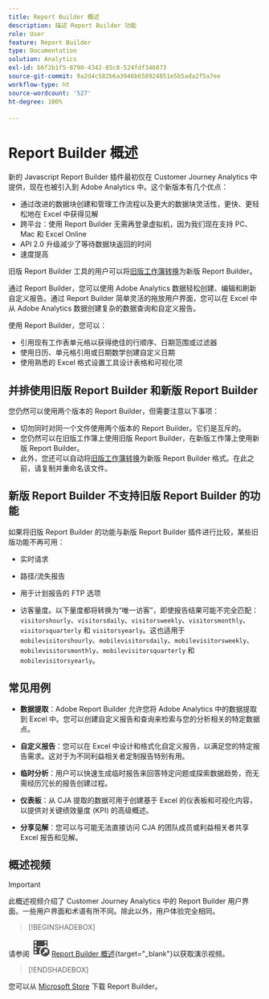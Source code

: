 ```yaml
---
title: Report Builder 概述
description: 描述 Report Builder 功能
role: User
feature: Report Builder
type: Documentation
solution: Analytics
exl-id: b6f2b1f5-8790-4342-85c8-524fdf346073
source-git-commit: 9a2d4c582b6a3946b658924851e5b5ada2f5a7ee
workflow-type: ht
source-wordcount: '527'
ht-degree: 100%

---
```


# Report Builder 概述

新的 Javascript Report Builder 插件最初仅在 Customer Journey Analytics 中提供，现在也被引入到 Adobe Analytics 中。这个新版本有几个优点：

- 通过改进的数据块创建和管理工作流程以及更大的数据块灵活性，更快、更轻松地在 Excel 中获得见解
- 跨平台：使用 Report Builder 无需再登录虚拟机，因为我们现在支持 PC、Mac 和 Excel Online
- API 2.0 升级减少了等待数据块返回的时间
- 速度提高

旧版 Report Builder 工具的用户可以将[旧版工作簿转换](/help/analyze/report-builder/convert-workbooks.md)为新版 Report Builder。

通过 Report Builder，您可以使用 Adobe Analytics 数据轻松创建、编辑和刷新自定义报告。通过 Report Builder 简单灵活的拖放用户界面，您可以在 Excel 中从 Adobe Analytics 数据创建复杂的数据查询和自定义报告。

使用 Report Builder，您可以：

- 引用现有工作表单元格以获得绝佳的行顺序、日期范围或过滤器
- 使用日历、单元格引用或日期数学创建自定义日期
- 使用熟悉的 Excel 格式设置工具设计表格和可视化项

## 并排使用旧版 Report Builder 和新版 Report Builder

您仍然可以使用两个版本的 Report Builder，但需要注意以下事项：

- 切勿同时对同一个文件使用两个版本的 Report Builder。它们是互斥的。
- 您仍然可以在旧版工作簿上使用旧版 Report Builder，在新版工作簿上使用新版 Report Builder。
- 此外，您还可以自动将[旧版工作簿转换](/help/analyze/report-builder/convert-workbooks.md)为新版 Report Builder 格式。在此之前，请复制并重命名该文件。

## 新版 Report Builder 不支持旧版 Report Builder 的功能

如果将旧版 Report Builder 的功能与新版 Report Builder 插件进行比较，某些旧版功能不再可用：

- 实时请求

- 路径/流失报告

- 用于计划报告的 FTP 选项

- 访客量度。以下量度都将转换为“唯一访客”，即使报告结果可能不完全匹配：`visitorshourly`、`visitorsdaily`、`visitorsweekly`、`visitorsmonthly`、`visitorsquarterly` 和 `visitorsyearly`。这也适用于`mobilevisitorshourly`、`mobilevisitorsdaily`、`mobilevisitorsweekly`、`mobilevisitorsmonthly`、`mobilevisitorsquarterly` 和 `mobilevisitorsyearly`。

## 常见用例

- **数据提取**：Adobe Report Builder 允许您将 Adobe Analytics 中的数据提取到 Excel 中。您可以创建自定义报告和查询来检索与您的分析相关的特定数据点。

- **自定义报告**：您可以在 Excel 中设计和格式化自定义报告，以满足您的特定报告需求。这对于为不同利益相关者定制报告特别有用。

- **临时分析**：用户可以快速生成临时报告来回答特定问题或探索数据趋势，而无需经历冗长的报告创建过程。

- **仪表板**：从 CJA 提取的数据可用于创建基于 Excel 的仪表板和可视化内容，以提供对关键绩效量度 (KPI) 的高级概述。

- **分享见解**：您可以与可能无法直接访问 CJA 的团队成员或利益相关者共享 Excel 报告和见解。

## 概述视频

>[!IMPORTANT]
>
>此概述视频介绍了 Customer Journey Analytics 中的 Report Builder 用户界面。一些用户界面和术语有所不同。除此以外，用户体验完全相同。


>[!BEGINSHADEBOX]

请参阅 ![VideoCheckedOut](/help/assets/icons/VideoCheckedOut.svg) [Report Builder 概述](https://video.tv.adobe.com/v/3452590?quality=12&learn=on&captions=chi_hans){target="_blank"}以获取演示视频。

>[!ENDSHADEBOX]

您可以从 [Microsoft Store](https://appsource.microsoft.com/en-us/product/office/WA200003101?tab=Overview) 下载 Report Builder。

